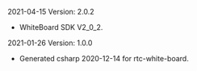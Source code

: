 2021-04-15 Version: 2.0.2
- WhiteBoard SDK V2_0_2.

2021-01-26 Version: 1.0.0
- Generated csharp 2020-12-14 for rtc-white-board.

